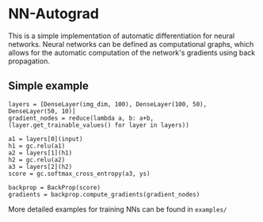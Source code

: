 # NN-Autograd

This is a simple implementation of automatic differentiation for neural networks. Neural networks can be defined as
computational graphs, which allows for the automatic computation of the network's gradients using back propagation.

## Simple example

```
layers = [DenseLayer(img_dim, 100), DenseLayer(100, 50), DenseLayer(50, 10)]
gradient_nodes = reduce(lambda a, b: a+b, (layer.get_trainable_values() for layer in layers))

a1 = layers[0](input)
h1 = gc.relu(a1)
a2 = layers[1](h1)
h2 = gc.relu(a2)
a3 = layers[2](h2)
score = gc.softmax_cross_entropy(a3, ys)

backprop = BackProp(score)
gradients = backprop.compute_gradients(gradient_nodes)
```

More detailed examples for training NNs can be found in `examples/`
